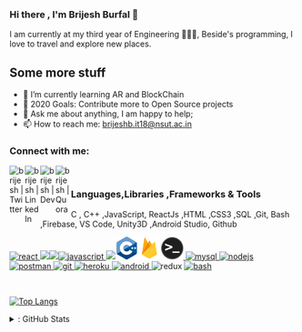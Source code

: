 ### Hi there , I'm Brijesh Burfal 👋

I am  currently at my third year of Engineering 👨🏽‍💻, Beside's programming, I love to travel and explore new places.

## Some more stuff 

- 🌱 I’m currently learning AR and BlockChain 
- 🥅 2020 Goals: Contribute more to Open Source projects
- 💬 Ask me about anything, I am happy to help;
- 📫 How to reach me: brijeshb.it18@nsut.ac.in


### Connect with me:

[<img align="left" alt="brijesh | Twitter" width="27px" src="https://cdn.jsdelivr.net/npm/simple-icons@v3/icons/twitter.svg" />][twitter]
[<img align="left" alt="brijesh | LinkedIn" width="27px" src="https://cdn.jsdelivr.net/npm/simple-icons@v3/icons/linkedin.svg" />][linkedin]
[<img align="left" alt="brijesh | Dev" width="27px" src="https://d2fltix0v2e0sb.cloudfront.net/dev-badge.svg" />][dev]
[<img align="left" alt="brijesh | Quora" width="27px" src="https://cdn.jsdelivr.net/npm/simple-icons@v3/icons/quora.svg" />][quora]

<br />



 ###  Languages,Libraries ,Frameworks & Tools   
 C , C++ ,JavaScript, ReactJs ,HTML ,CSS3 ,SQL ,Git, Bash ,Firebase, VS Code, Unity3D ,Android Studio, Github
 <br/>
 <p align="left">
 <a href="https://reactjs.org/" target="_blank"> <img src="https://devicons.github.io/devicon/devicon.git/icons/react/react-original-wordmark.svg" alt="react" width="40" height="40"/> </a> <code><img height="40" src="https://upload.wikimedia.org/wikipedia/commons/thumb/1/10/CSS3_and_HTML5_logos_and_wordmarks.svg/791px-CSS3_and_HTML5_logos_and_wordmarks.svg.png"></code><code><img height="40" src="https://cdn.jsdelivr.net/npm/simple-icons@v3/icons/github.svg"></code><a href="https://developer.mozilla.org/en-US/docs/Web/JavaScript" target="_blank"><img src="https://devicons.github.io/devicon/devicon.git/icons/javascript/javascript-original.svg" alt="javascript" width="40" height="40"/> </a><code><img height="40" src="https://cdn.jsdelivr.net/npm/simple-icons@v3/icons/c.svg"></code><code><img height="40" src="https://raw.githubusercontent.com/github/explore/80688e429a7d4ef2fca1e82350fe8e3517d3494d/topics/cpp/cpp.png"></code><code><img height="40" src="https://raw.githubusercontent.com/github/explore/80688e429a7d4ef2fca1e82350fe8e3517d3494d/topics/firebase/firebase.png"></code><code><img height="40" src="https://raw.githubusercontent.com/github/explore/80688e429a7d4ef2fca1e82350fe8e3517d3494d/topics/terminal/terminal.png"></code><a href="https://www.mysql.com/" target="_blank"> <img src="https://devicons.github.io/devicon/devicon.git/icons/mysql/mysql-original-wordmark.svg" alt="mysql" width="40" height="40"/> </a><a href="https://nodejs.org" target="_blank"> <img src="https://devicons.github.io/devicon/devicon.git/icons/nodejs/nodejs-original-wordmark.svg" alt="nodejs" width="40" height="40"/> </a> <a href="https://postman.com" target="_blank"> <img src="https://www.vectorlogo.zone/logos/getpostman/getpostman-icon.svg" alt="postman" width="40" height="40"/> </a>
 <a href="https://git-scm.com/" target="_blank"> <img src="https://www.vectorlogo.zone/logos/git-scm/git-scm-icon.svg" alt="git" width="40" height="40"/> </a> <a href="https://heroku.com" target="_blank"> <img src="https://www.vectorlogo.zone/logos/heroku/heroku-icon.svg" alt="heroku" width="40" height="40"/> </a> 
 <a href="https://redux.js.org" target="_blank">  <a href="https://developer.android.com" target="_blank"> <img src="https://devicons.github.io/devicon/devicon.git/icons/android/android-original-wordmark.svg" alt="android" width="40" height="40"/> </a> <img src="https://devicons.github.io/devicon/devicon.git/icons/redux/redux-original.svg" alt="redux" width="40" height="40"/> </a>  <a href="https://www.gnu.org/software/bash/" target="_blank"> <img src="https://www.vectorlogo.zone/logos/gnu_bash/gnu_bash-icon.svg" alt="bash" width="40" height="40"/> </a> </p>
 
<br />



[![Top Langs](https://github-readme-stats.vercel.app/api/top-langs/?username=BURFAL18&layout=compact)](https://github.com/BURFAL18/github-readme-stats)
</details>

<details>
  
  <summary>: GitHub Stats</summary>

![Brijesh's github stats](https://github-readme-stats.vercel.app/api?username=BURFAL18&hide=["issues"]&show_icons=true)

[twitter]: https://twitter.com/BrijeshBurfal
[linkedin]: https://www.linkedin.com/in/brijesh-burfal/
[quora]: https://www.quora.com/profile/%E0%A4%AC%E0%A5%8D%E0%A4%B0%E0%A4%BF%E0%A4%9C%E0%A5%87%E0%A4%B6-Brijesh-Burfal
[dev]:https://dev.to/brijeshburfal
